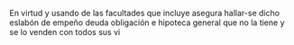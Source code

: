 En virtud y usando de las facultades que incluye asegura hallar-se dicho eslabón de empeño deuda obligación e hipoteca general que no la tiene y se lo venden con todos sus vi